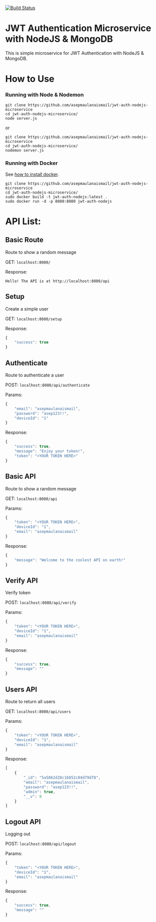 
[![Build Status](https://drone.zoadesk.io/api/badges/mingsterism/jwt-auth-nodejs-microservice/status.svg)](https://drone.zoadesk.io/mingsterism/jwt-auth-nodejs-microservice)

# JWT Authentication Microservice with NodeJS & MongoDB

This is simple microservice for JWT Authentication with NodeJS & MongoDB.

# How to Use

### Running with Node & Nodemon

```
git clone https://github.com/asepmaulanaismail/jwt-auth-nodejs-microservice
cd jwt-auth-nodejs-microservice/
node server.js
```

or

```
git clone https://github.com/asepmaulanaismail/jwt-auth-nodejs-microservice
cd jwt-auth-nodejs-microservice/
nodemon server.js
```

### Running with Docker

See [how to install docker](https://github.com/asepmaulanaismail/install-docker-ubuntu-shell-script).

```
git clone https://github.com/asepmaulanaismail/jwt-auth-nodejs-microservice
cd jwt-auth-nodejs-microservice/
sudo docker build -t jwt-auth-nodejs:latest .
sudo docker run -d -p 8080:8080 jwt-auth-nodejs
```

# API List:

## Basic Route

Route to show a random message

GET: `localhost:8080/`

Response:

```
Hello! The API is at http://localhost:8080/api
```

## Setup

Create a simple user

GET:   `localhost:8080/setup`

Response:

```Javascript
{
    "success": true
}
```

## Authenticate

Route to authenticate a user

POST:   `localhost:8080/api/authenticate`

Params:

```Javascript
{
    "email": "asepmaulanaismail",
    "password": "asep123!!",
    "deviceId": "1"
}
```

Response:

```Javascript
{
    "success": true,
    "message": "Enjoy your token!",
    "token": "<YOUR TOKEN HERE>"
}
```

## Basic API

Route to show a random message

GET:   `localhost:8080/api`

Params:

```Javascript
{
    "token": "<YOUR TOKEN HERE>",
    "deviceId": "1",
    "email": "asepmaulanaismail"
}
```

Response:

```Javascript
{
    "message": "Welcome to the coolest API on earth!"
}
```

## Verify API

Verify token

POST:   `localhost:8080/api/verify`

Params:

```Javascript
{
    "token": "<YOUR TOKEN HERE>",
    "deviceId": "1",
    "email": "asepmaulanaismail"
}
```

Response:

```Javascript
{
    "success": true,
    "message": ""
}
```

## Users API

Route to return all users

GET:   `localhost:8080/api/users`

Params:

```Javascript
{
    "token": "<YOUR TOKEN HERE>",
    "deviceId": "1",
    "email": "asepmaulanaismail"
}
```

Response:

```Javascript
[
    {
        "_id": "5a5862d28c16852c84d79d78",
        "email": "asepmaulanaismail",
        "password": "asep123!!",
        "admin": true,
        "__v": 0
    }
]
```

## Logout API

Logging out

POST:   `localhost:8080/api/logout`

Params:

```Javascript
{
    "token": "<YOUR TOKEN HERE>",
    "deviceId": "1",
    "email": "asepmaulanaismail"
}
```

Response:

```Javascript
{
    "success": true,
    "message": ""
}
```
